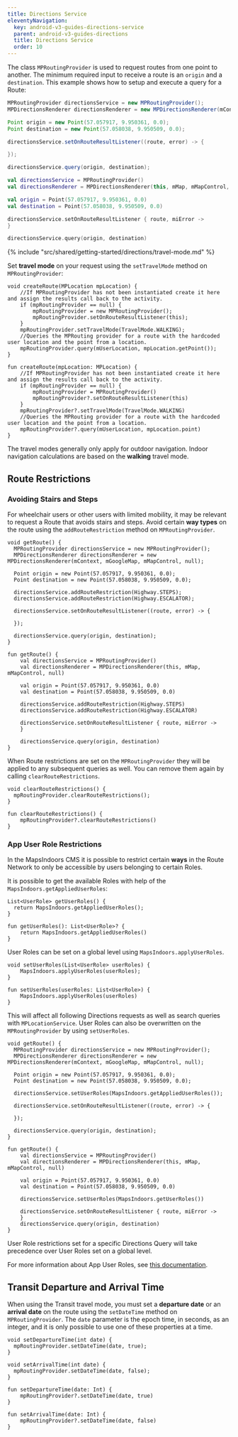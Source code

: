 ```yaml
---
title: Directions Service
eleventyNavigation:
  key: android-v3-guides-directions-service
  parent: android-v3-guides-directions
  title: Directions Service
  order: 10
---
```


The class `MPRoutingProvider` is used to request routes from one point to another. The minimum required input to receive a route is an `origin` and a `destination`.
This example shows how to setup and execute a query for a Route:

<mi-tabs>
<mi-tab label="Java" tab-for="java"></mi-tab>
<mi-tab label="Kotlin" tab-for="kotlin"></mi-tab>
<mi-tab-panel id="java">

```java
MPRoutingProvider directionsService = new MPRoutingProvider();
MPDirectionsRenderer directionsRenderer = new MPDirectionsRenderer(mContext, mGoogleMap, mMapControl, null);

Point origin = new Point(57.057917, 9.950361, 0.0);
Point destination = new Point(57.058038, 9.950509, 0.0);

directionsService.setOnRouteResultListener((route, error) -> {

});

directionsService.query(origin, destination);
```

</mi-tab-panel>
<mi-tab-panel id="kotlin">

```kotlin
val directionsService = MPRoutingProvider()
val directionsRenderer = MPDirectionsRenderer(this, mMap, mMapControl, null)

val origin = Point(57.057917, 9.950361, 0.0)
val destination = Point(57.058038, 9.950509, 0.0)

directionsService.setOnRouteResultListener { route, miError ->
}

directionsService.query(origin, destination)
```

</mi-tab-panel>
</mi-tabs>

<!-- Travel-mode -->
{% include "src/shared/getting-started/directions/travel-mode.md" %}

Set **travel mode** on your request using the `setTravelMode` method on `MPRoutingProvider`:

<mi-tabs>
<mi-tab label="Java" tab-for="java"></mi-tab>
<mi-tab label="Kotlin" tab-for="kotlin"></mi-tab>
<mi-tab-panel id="java">

```java/6
void createRoute(MPLocation mpLocation) {
    //If MPRoutingProvider has not been instantiated create it here and assign the results call back to the activity.
    if (mpRoutingProvider == null) {
        mpRoutingProvider = new MPRoutingProvider();
        mpRoutingProvider.setOnRouteResultListener(this);
    }
    mpRoutingProvider.setTravelMode(TravelMode.WALKING);
    //Queries the MPRouting provider for a route with the hardcoded user location and the point from a location.
    mpRoutingProvider.query(mUserLocation, mpLocation.getPoint());
}
```

</mi-tab-panel>
<mi-tab-panel id="kotlin">

```kotlin/6
fun createRoute(mpLocation: MPLocation) {
    //If MPRoutingProvider has not been instantiated create it here and assign the results call back to the activity.
    if (mpRoutingProvider == null) {
        mpRoutingProvider = MPRoutingProvider()
        mpRoutingProvider?.setOnRouteResultListener(this)
    }
    mpRoutingProvider?.setTravelMode(TravelMode.WALKING)
    //Queries the MPRouting provider for a route with the hardcoded user location and the point from a location.
    mpRoutingProvider?.query(mUserLocation, mpLocation.point)
}
```

</mi-tab-panel>
</mi-tabs>

The travel modes generally only apply for outdoor navigation. Indoor navigation calculations are based on the **walking** travel mode.

## Route Restrictions

### Avoiding Stairs and Steps

For wheelchair users or other users with limited mobility, it may be relevant to request a Route that avoids stairs and steps. Avoid certain **way types** on the route using the `addRouteRestriction` method on `MPRoutingProvider`.

<mi-tabs>
<mi-tab label="Java" tab-for="java"></mi-tab>
<mi-tab label="Kotlin" tab-for="kotlin"></mi-tab>
<mi-tab-panel id="java">

```java/7-8
void getRoute() {
  MPRoutingProvider directionsService = new MPRoutingProvider();
  MPDirectionsRenderer directionsRenderer = new MPDirectionsRenderer(mContext, mGoogleMap, mMapControl, null);

  Point origin = new Point(57.057917, 9.950361, 0.0);
  Point destination = new Point(57.058038, 9.950509, 0.0);

  directionsService.addRouteRestriction(Highway.STEPS);
  directionsService.addRouteRestriction(Highway.ESCALATOR);
  
  directionsService.setOnRouteResultListener((route, error) -> {

  });

  directionsService.query(origin, destination);
}
```

</mi-tab-panel>
<mi-tab-panel id="kotlin">

```kotlin/7-8
fun getRoute() {
    val directionsService = MPRoutingProvider()
    val directionsRenderer = MPDirectionsRenderer(this, mMap, mMapControl, null)

    val origin = Point(57.057917, 9.950361, 0.0)
    val destination = Point(57.058038, 9.950509, 0.0)

    directionsService.addRouteRestriction(Highway.STEPS)
    directionsService.addRouteRestriction(Highway.ESCALATOR)

    directionsService.setOnRouteResultListener { route, miError ->
    }

    directionsService.query(origin, destination)
}
```

</mi-tab-panel>
</mi-tabs>

When Route restrictions are set on the `MPRoutingProvider` they will be applied to any subsequent queries as well. You can remove them again by calling `clearRouteRestrictions`.

<mi-tabs>
<mi-tab label="Java" tab-for="java"></mi-tab>
<mi-tab label="Kotlin" tab-for="kotlin"></mi-tab>
<mi-tab-panel id="java">

```java/1
void clearRouteRestrictions() {
  mpRoutingProvider.clearRouteRestrictions();
}
```

</mi-tab-panel>
<mi-tab-panel id="kotlin">

```kotlin/1
fun clearRouteRestrictions() {
    mpRoutingProvider?.clearRouteRestrictions()
}
```

</mi-tab-panel>
</mi-tabs>

### App User Role Restrictions

In the MapsIndoors CMS it is possible to restrict certain **ways** in the Route Network to only be accessible by users belonging to certain Roles.

It is possible to get the available Roles with help of the `MapsIndoors.getAppliedUserRoles`:

<mi-tabs>
<mi-tab label="Java" tab-for="java"></mi-tab>
<mi-tab label="Kotlin" tab-for="kotlin"></mi-tab>
<mi-tab-panel id="java">

```java/1
List<UserRole> getUserRoles() {
  return MapsIndoors.getAppliedUserRoles();
}
```

</mi-tab-panel>
<mi-tab-panel id="kotlin">

```kotlin/1
fun getUserRoles(): List<UserRole>? {
    return MapsIndoors.getAppliedUserRoles()
}
```

</mi-tab-panel>
</mi-tabs>

User Roles can be set on a global level using `MapsIndoors.applyUserRoles`.

<mi-tabs>
<mi-tab label="Java" tab-for="java"></mi-tab>
<mi-tab label="Kotlin" tab-for="kotlin"></mi-tab>
<mi-tab-panel id="java">

```java/1
void setUserRoles(List<UserRole> userRoles) {
    MapsIndoors.applyUserRoles(userRoles);
}
```

</mi-tab-panel>
<mi-tab-panel id="kotlin">

```kotlin/1
fun setUserRoles(userRoles: List<UserRole>) {
    MapsIndoors.applyUserRoles(userRoles)
}
```

</mi-tab-panel>
</mi-tabs>

This will affect all following Directions requests as well as search queries with `MPLocationService`. User Roles can also be overwritten on the `MPRoutingProvider` by using `setUserRoles`.

<mi-tabs>
<mi-tab label="Java" tab-for="java"></mi-tab>
<mi-tab label="Kotlin" tab-for="kotlin"></mi-tab>
<mi-tab-panel id="java">

```java/7
void getRoute() {
  MPRoutingProvider directionsService = new MPRoutingProvider();
  MPDirectionsRenderer directionsRenderer = new MPDirectionsRenderer(mContext, mGoogleMap, mMapControl, null);

  Point origin = new Point(57.057917, 9.950361, 0.0);
  Point destination = new Point(57.058038, 9.950509, 0.0);

  directionsService.setUserRoles(MapsIndoors.getAppliedUserRoles());

  directionsService.setOnRouteResultListener((route, error) -> {

  });

  directionsService.query(origin, destination);
}
```

</mi-tab-panel>
<mi-tab-panel id="kotlin">

```kotlin/7
fun getRoute() {
    val directionsService = MPRoutingProvider()
    val directionsRenderer = MPDirectionsRenderer(this, mMap, mMapControl, null)

    val origin = Point(57.057917, 9.950361, 0.0)
    val destination = Point(57.058038, 9.950509, 0.0)

    directionsService.setUserRoles(MapsIndoors.getUserRoles())

    directionsService.setOnRouteResultListener { route, miError ->
    }
    directionsService.query(origin, destination)
}
```

</mi-tab-panel>
</mi-tabs>

User Role restrictions set for a specific Directions Query will take precedence over User Roles set on a global level.

For more information about App User Roles, see [this documentation](https://docs.mapsindoors.com/various/app-user-roles/).

## Transit Departure and Arrival Time

When using the Transit travel mode, you must set a **departure date** or an **arrival date** on the route using the `setDateTime` method on `MPRoutingProvider`. The `date` parameter is the epoch time, in seconds, as an integer, and it is only possible to use one of these properties at a time.

<mi-tabs>
<mi-tab label="Java" tab-for="java"></mi-tab>
<mi-tab label="Kotlin" tab-for="kotlin"></mi-tab>
<mi-tab-panel id="java">

```java/1,5
void setDepartureTime(int date) {
  mpRoutingProvider.setDateTime(date, true);
}

void setArrivalTime(int date) {
  mpRoutingProvider.setDateTime(date, false);
}
```

</mi-tab-panel>
<mi-tab-panel id="kotlin">

```kotlin/1,5
fun setDepartureTime(date: Int) {
    mpRoutingProvider?.setDateTime(date, true)
}

fun setArrivalTime(date: Int) {
    mpRoutingProvider?.setDateTime(date, false)
}
```

</mi-tab-panel>
</mi-tabs>
